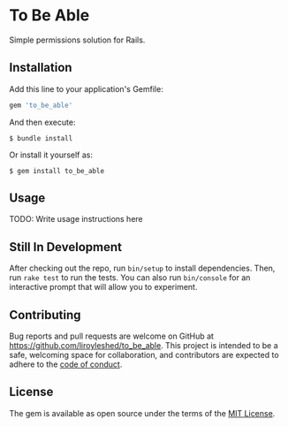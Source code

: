 # To Be Able

Simple permissions solution for Rails.

## Installation

Add this line to your application's Gemfile:

```ruby
gem 'to_be_able'
```

And then execute:

    $ bundle install

Or install it yourself as:

    $ gem install to_be_able

## Usage

TODO: Write usage instructions here

## Still In Development

After checking out the repo, run `bin/setup` to install dependencies. Then, run `rake test` to run the tests. You can also run `bin/console` for an interactive prompt that will allow you to experiment.

## Contributing

Bug reports and pull requests are welcome on GitHub at https://github.com/liroyleshed/to_be_able. This project is intended to be a safe, welcoming space for collaboration, and contributors are expected to adhere to the [code of conduct](https://github.com/liroyleshed/to_be_able/blob/master/CODE_OF_CONDUCT.md).

## License

The gem is available as open source under the terms of the [MIT License](https://opensource.org/licenses/MIT).
